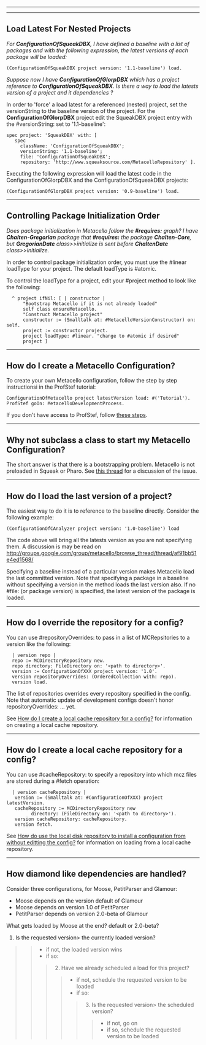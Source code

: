 
---


---

## Load Latest For Nested Projects ##
_For **ConfigurationOfSqueakDBX**, I have defined a baseline with a list of packages and with the following expression, the latest versions of each package will be loaded:_

```
(ConfigurationOfSqueakDBX project version: '1.1-baseline') load.
```

_Suppose now I have **ConfigurationOfGlorpDBX** which has a project reference to **ConfigurationOfSqueakDBX**. Is there a way to load the latests version of a project
and it dependencies ?_

In order to 'force' a load latest for a referenced (nested) project, set the versionString to the baseline version of the project. For the **ConfigurationOfGlorpDBX** project edit the SqueakDBX project entry with the #versionString: set to '1.1-baseline':

```
spec project: 'SqueakDBX' with: [
   spec
     className: 'ConfigurationOfSqueakDBX';
     versionString: '1.1-baseline';
     file: 'ConfigurationOfSqueakDBX';
     repository: 'http://www.squeaksource.com/MetacelloRepository' ].
```

Executing the following expression will load the latest code in the ConfigurationOfGlorpDBX and the ConfigurationOfSqueakDBX projects:

```
(ConfigurationOfGlorpDBX project version: '0.9-baseline') load.
```



---

## Controlling Package Initialization Order ##
_Does package initialization in Metacello follow the **#requires:** graph? I have **Chalten-Gregorian** package that **#requires:** the package **Chalten-Core**, but **GregorianDate** class>>initialize is sent before **ChaltenDate** class>>initialize._

In order to control package initialization order, you must use the #linear loadType for your project. The default loadType is #atomic.

To control the loadType for a project, edit your #project method to look like the following:

```
  ^ project ifNil: [ | constructor |
      "Bootstrap Metacello if it is not already loaded"
      self class ensureMetacello.
      "Construct Metacello project"
      constructor := (Smalltalk at: #MetacelloVersionConstructor) on: self.
      project := constructor project.
      project loadType: #linear. "change to #atomic if desired"
      project ]
```

---

## How do I create a Metacello Configuration? ##
To create your own Metacello configuration, follow the step by step instructionsi in the ProfStef tutorial:
```
ConfigurationOfMetacello project latestVersion load: #('Tutorial').
ProfStef goOn: MetacelloDevelopmentProcess.
```

If you don't have access to ProfStef, follow [these steps](CreateMetacelloConfiguration.md).

---

## Why not subclass a class to start my Metacello Configuration? ##
The short answer is that there is a bootstrapping problem. Metacello is not preloaded in Squeak or Pharo. See [this thread](http://groups.google.com/group/metacello/browse_thread/thread/c056f4e44e4523f0/) for a discussion of the issue.

---

## How do I load the last version of a project? ##
The easiest way to do it is to reference to the baseline directly. Consider the following example:
```
(ConfigurationOfCAnalyzer project version: '1.0-baseline') load
```
The code above will bring all the latests version as you are not specifying them.
A discussion is may be read on http://groups.google.com/group/metacello/browse_thread/thread/af91bb51e4ed1568/

Specifying a baseline instead of a particular version makes Metacello load the last committed version. Note that specifying a package in a baseline without specifying a version in the method loads the last version also. If no #file: (or package version) is specified, the latest version of the package is loaded.

---

## How do I override the repository for a config? ##
You can use #repositoryOverrides: to pass in a list of MCRepsitories to a version like the following:

```
  | version repo |
  repo := MCDirectoryRepository new.
  repo directory: FileDirectory on: '<path to directory>'.
  version := ConfigurationOfXXX project version: '1.0'.
  version repositoryOverrides: (OrderedCollection with: repo).
  version load.
```

The list of repositories overrides every repository specified in the config. Note that automatic update of development configs doesn't honor repositoryOverrides: ... yet.

See [How do I create a local cache repository for a config?](FAQ#How_do_I_create_a_local_cache_repository_for_a_config?.md) for information on creating a local cache repository.

---

## How do I create a local cache repository for a config? ##
You can use #cacheRepository: to specify a repository into which mcz files are stored during a #fetch operation:
```
  | version cacheRepository |
   version := (Smalltalk at: #ConfigurationOfXXX) project latestVersion.
   cacheRepository := MCDirectoryRepository new
         directory: (FileDirectory on: '<path to directory>').
   version cacheRepository: cacheRepository.
   version fetch.
```
See [How do use the local disk repository to install a configuration from without editting the config?](FAQ#How_do_I_override_the_repository_for_a_config?.md) for information on loading from a local cache repository.

---

## How diamond like dependencies are handled? ##
Consider three configurations, for Moose, PetitParser and Glamour:
  * Moose depends on the version default of Glamour
  * Moose depends on version 1.0 of PetitParser
  * PetitParser depends on version 2.0-beta of Glamour

What gets loaded by Moose at the end? default or 2.0-beta?

  1. Is the requested version>  the currently loaded version?
> > - if not, the loaded version wins
> > - if so:
> > > 2. Have we already scheduled a load for this project?
> > > > - if not, schedule the requested version to be loaded
> > > > - if so:
> > > > > 3. Is the requested version>  the scheduled version?
> > > > > > - if not, go on
> > > > > > - if so, schedule the requested version to be loaded